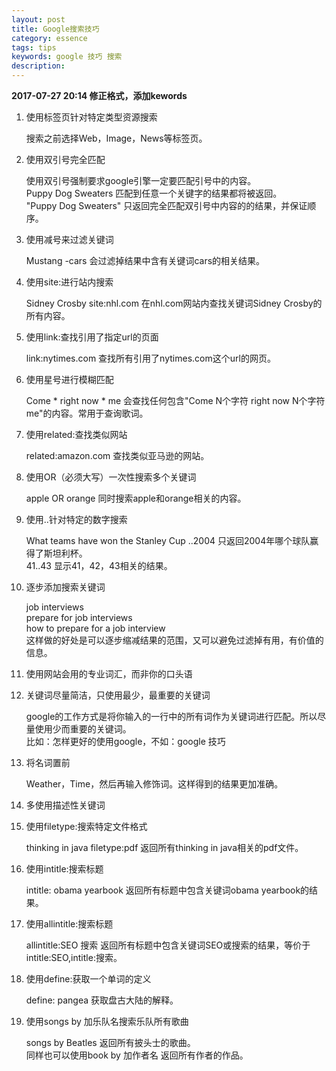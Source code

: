 ```yaml
---
layout: post
title: Google搜索技巧
category: essence
tags: tips
keywords: google 技巧 搜索
description: 
---
```

   
   **2017-07-27 20:14 修正格式，添加kewords**

1. 使用标签页针对特定类型资源搜索

   搜索之前选择Web，Image，News等标签页。

2. 使用双引号完全匹配

   使用双引号强制要求google引擎一定要匹配引号中的内容。  
   Puppy Dog Sweaters 匹配到任意一个关键字的结果都将被返回。  
   "Puppy Dog Sweaters" 只返回完全匹配双引号中内容的的结果，并保证顺序。  

3. 使用减号来过滤关键词

   Mustang  -cars 会过滤掉结果中含有关键词cars的相关结果。

4. 使用site:进行站内搜索

   Sidney Crosby site:nhl.com 在nhl.com网站内查找关键词Sidney Crosby的所有内容。

5. 使用link:查找引用了指定url的页面

   link:nytimes.com 查找所有引用了nytimes.com这个url的网页。

6. 使用星号进行模糊匹配

   Come * right now * me  会查找任何包含"Come N个字符 right now N个字符 me"的内容。常用于查询歌词。

7. 使用related:查找类似网站

   related:amazon.com 查找类似亚马逊的网站。

8. 使用OR（必须大写）一次性搜索多个关键词

   apple OR orange 同时搜索apple和orange相关的内容。

9. 使用..针对特定的数字搜索

   What teams have won the Stanley Cup ..2004 只返回2004年哪个球队赢得了斯坦利杯。  
   41..43 显示41，42，43相关的结果。

10. 逐步添加搜索关键词

    job interviews  
    prepare for job interviews  
    how to prepare for a job interview  
    这样做的好处是可以逐步缩减结果的范围，又可以避免过滤掉有用，有价值的信息。  

11. 使用网站会用的专业词汇，而非你的口头语

12. 关键词尽量简洁，只使用最少，最重要的关键词

    google的工作方式是将你输入的一行中的所有词作为关键词进行匹配。所以尽量使用少而重要的关键词。  
    比如：怎样更好的使用google，不如：google 技巧  

13. 将名词置前

    Weather，Time，然后再输入修饰词。这样得到的结果更加准确。  

14. 多使用描述性关键词

15. 使用filetype:搜索特定文件格式

    thinking in java filetype:pdf 返回所有thinking in java相关的pdf文件。 

16. 使用intitle:搜索标题

    intitle: obama yearbook 返回所有标题中包含关键词obama yearbook的结果。

17. 使用allintitle:搜索标题

    allintitle:SEO 搜索 返回所有标题中包含关键词SEO或搜索的结果，等价于intitle:SEO,intitle:搜索。  

18. 使用define:获取一个单词的定义

    define: pangea 获取盘古大陆的解释。  

19. 使用songs by 加乐队名搜索乐队所有歌曲

    songs by Beatles 返回所有披头士的歌曲。  
    同样也可以使用book by 加作者名 返回所有作者的作品。  

